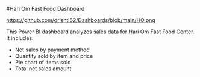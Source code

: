 #Hari Om Fast Food Dashboard

https://github.com/drishti62/Dashboards/blob/main/HO.png

This Power BI dashboard analyzes sales data for Hari Om Fast Food Center.
It includes:
- Net sales by payment method
- Quantity sold by item and price
- Pie chart of items sold
- Total net sales amount
